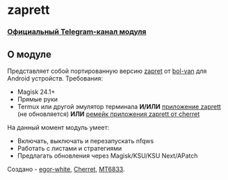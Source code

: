 # zaprett

### [Официальный Telegram-канал модуля](https://t.me/zaprett_module)

## О модуле
Представляет собой портированную версию [zapret](https://github.com/bol-van/zapret/) от [bol-van](https://github.com/bol-van/) для Android устройств.
Требования:
* Magisk 24.1+
* Прямые руки
* Termux или другой эмулятор терминала **И/ИЛИ** [приложение zaprett](https://github.com/egor-white/zaprett-app) (не обновляется) **ИЛИ** [ремейк приложения zaprett от cherret](https://github.com/CherretGit/zaprett-app)

На данный момент модуль умеет:
+ Включать, выключать и перезапускать nfqws
+ Работать с листами и стратегиями
+ Предлагать обновления через Magisk/KSU/KSU Next/APatch


Создано - [egor-white](https://t.me/cheesedroid), [Cherret](https://t.me/Cherret), [MT6833](https://t.me/MT6833).
